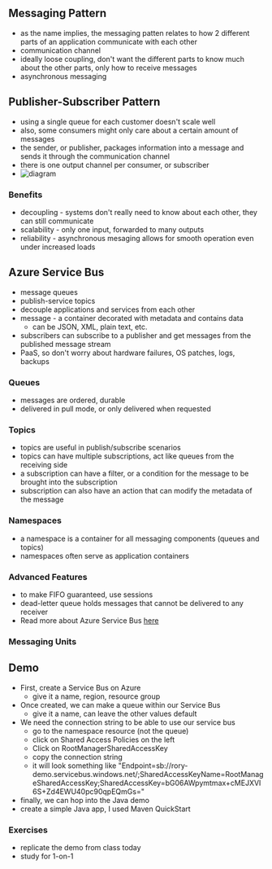 ## Messaging Pattern
- as the name implies, the messaging patten relates to how 2 different parts of an application communicate with each other
- communication channel
- ideally loose coupling, don't want the different parts to know much about the other parts, only how to receive messages
- asynchronous messaging

## Publisher-Subscriber Pattern
- using a single queue for each customer doesn't scale well
- also, some consumers might only care about a certain amount of messages
- the sender, or publisher, packages information into a message and sends it through the communication channel
- there is one output channel per consumer, or subscriber
- ![diagram](https://docs.microsoft.com/en-us/azure/architecture/patterns/_images/publish-subscribe.png)
### Benefits
- decoupling - systems don't really need to know about each other, they can still communicate
- scalability - only one input, forwarded to many outputs
- reliability - asynchronous mesaging allows for smooth operation even under increased loads

## Azure Service Bus
- message queues
- publish-service topics
- decouple applications and services from each other
- message - a container decorated with metadata and contains data
    - can be JSON, XML, plain text, etc.
- subscribers can subscribe to a publisher and get messages from the published message stream
- PaaS, so don't worry about hardware failures, OS patches, logs, backups


### Queues
- messages are ordered, durable
- delivered in pull mode, or only delivered when requested

### Topics
- topics are useful in publish/subscribe scenarios
- topics can have multiple subscriptions, act like queues from the receiving side
- a subscription can have a filter, or a condition for the message to be brought into the subscription
- subscription can also have an action that can modify the metadata of the message

### Namespaces
- a namespace is a container for all messaging components (queues and topics)
- namespaces often serve as application containers

### Advanced Features
- to make FIFO guaranteed, use sessions
- dead-letter queue holds messages that cannot be delivered to any receiver
- Read more about Azure Service Bus [here](https://docs.microsoft.com/en-us/azure/service-bus-messaging/service-bus-messaging-overview)

### Messaging Units

## Demo
- First, create a Service Bus on Azure
    - give it a name, region, resource group
- Once created, we can make a queue within our Service Bus
    - give it a name, can leave the other values default
- We need the connection string to be able to use our service bus
    - go to the namespace resource (not the queue)
    - click on Shared Access Policies on the left
    - Click on RootManagerSharedAccessKey
    - copy the connection string
    - it will look something like "Endpoint=sb://rory-demo.servicebus.windows.net/;SharedAccessKeyName=RootManageSharedAccessKey;SharedAccessKey=bG06AWpymtmax+cMEJXVI6S+Zd4EWU40pc90qpEQmGs="
- finally, we can hop into the Java demo
- create a simple Java app, I used Maven QuickStart


### Exercises
- replicate the demo from class today
- study for 1-on-1